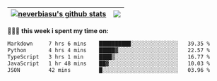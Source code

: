 | <a href="https://github.com/neverbiasu"><img align="center" src="https://github-readme-stats.vercel.app/api?username=neverbiasu&theme=dracula&show_icons=true&hide_border=true&count_private=true" alt="neverbiasu's github stats" /></a> | <a href="https://github.com/neverbiasu"><img align="center" src="https://github-readme-stats.vercel.app/api/top-langs/?username=neverbiasu&theme=dracula&show_icons=true&hide_border=true&layout=compact" /></a> |
| ------------- | ------------- |

👨🏾‍💻 **this week i spent my time on:**
<!--START_SECTION:waka-->

```txt
Markdown     7 hrs 6 mins    ██████████░░░░░░░░░░░░░░░   39.35 %
Python       4 hrs 4 mins    █████▓░░░░░░░░░░░░░░░░░░░   22.57 %
TypeScript   3 hrs 1 min     ████▒░░░░░░░░░░░░░░░░░░░░   16.77 %
JavaScript   1 hr 48 mins    ██▓░░░░░░░░░░░░░░░░░░░░░░   10.03 %
JSON         42 mins         █░░░░░░░░░░░░░░░░░░░░░░░░   03.96 %
```

<!--END_SECTION:waka-->
